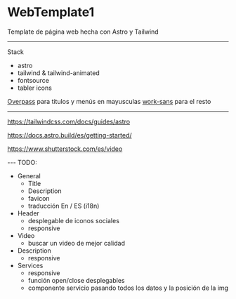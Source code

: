 # WebTemplate1
Template de página web hecha con Astro y Tailwind

---
Stack
- astro
- tailwind & tailwind-animated
- fontsource
- tabler icons

[Overpass](https://fontsource.org/fonts/overpass/) para titulos y menús en mayusculas
[work-sans](https://fontsource.org/fonts/work-sans/) para el resto

---
https://tailwindcss.com/docs/guides/astro

https://docs.astro.build/es/getting-started/

https://www.shutterstock.com/es/video


--- TODO:
- General
    - Title
    - Description
    - favicon
    - traducción En / ES (i18n)
- Header
    - desplegable de iconos sociales
    - responsive
- Video
    - buscar un video de mejor calidad
- Description
    - responsive
- Services
    - responsive
    - función open/close desplegables
    - componente servicio pasando todos los datos y la posición de la img